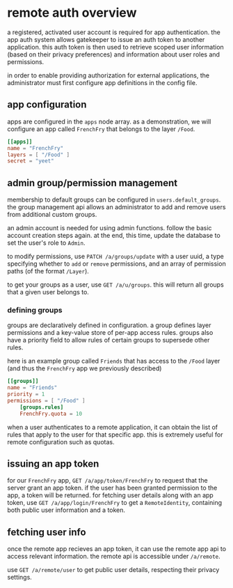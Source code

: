 
# remote auth overview

a registered, activated user account is required for app authentication.
the app auth system allows gatekeeper to issue an auth token to another application.
this auth token is then used to retrieve scoped user information (based on their privacy preferences) and information about user roles and permissions.

in order to enable providing authorization for external applications, the administrator must first configure app definitions in the config file.

## app configuration

apps are configured in the `apps` node array.
as a demonstration, we will configure an app called `FrenchFry` that belongs to the layer `/Food`.

```toml
[[apps]]
name = "FrenchFry"
layers = [ "/Food" ]
secret = "yeet"
```

## admin group/permission management

membership to default groups can be configured in `users.default_groups`.
the group management api allows an administrator to add and remove users from additional custom groups.

an admin account is needed for using admin functions. follow the basic account creation steps again. at the end, this time, update the database to set the user's role to `Admin`.

to modify permissions, use `PATCH /a/groups/update` with a user uuid, a type specifying whether to `add` or `remove` permissions, and an array of permission paths (of the format `/Layer`).

to get your groups as a user, use `GET /a/u/groups`. this will return all groups that a given user belongs to.

### defining groups

groups are declaratively defined in configuration.
a group defines layer permissions and a key-value store of per-app access rules.
groups also have a priority field to allow rules of certain groups to supersede other rules.

here is an example group called `Friends` that has access to the `/Food` layer (and thus the `FrenchFry` app we previously described)

```toml
[[groups]]
name = "Friends"
priority = 1
permissions = [ "/Food" ]
    [groups.rules]
    FrenchFry.quota = 10
```

when a user authenticates to a remote application, it can obtain the list of rules that apply to the user for that specific app. this is extremely useful for remote configuration such as quotas.

## issuing an app token

for our `FrenchFry` app, `GET /a/app/token/FrenchFry` to request that the server grant an app token. if the user has been granted permission to the app, a token will be returned.
for fetching user details along with an app token, use `GET /a/app/login/FrenchFry` to get a `RemoteIdentity`, containing both public user information and a token.

## fetching user info

once the remote app recieves an app token, it can use the remote app api to access relevant information.
the remote api is accessible under `/a/remote`.

use `GET /a/remote/user` to get public user details, respecting their privacy settings.
